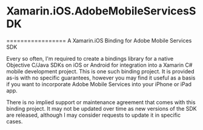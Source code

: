 # Xamarin.iOS.AdobeMobileServicesSDK
=================
A Xamarin.iOS Binding for Adobe Mobile Services SDK

Every so often, I'm required to create a bindings library for a native Objective C/Java SDKs on iOS or Android for integration into a Xamarin C# mobile development project.  This is one such binding project.  It is provided as-is with no specific guarantees, however you may find it useful as a basis if you want to incorporate Adobe Mobile Services into your iPhone or iPad app.

There is no implied support or maintenance agreement that comes with this binding project.  It may not be updated over time as new versions of the SDK are released, although I may consider requests to update it in specific cases.
